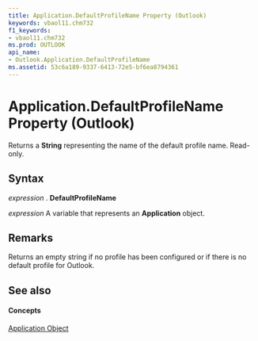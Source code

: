 ```yaml
---
title: Application.DefaultProfileName Property (Outlook)
keywords: vbaol11.chm732
f1_keywords:
- vbaol11.chm732
ms.prod: OUTLOOK
api_name:
- Outlook.Application.DefaultProfileName
ms.assetid: 53c6a189-9337-6413-72e5-bf6ea8794361
---
```



# Application.DefaultProfileName Property (Outlook)

Returns a  **String** representing the name of the default profile name. Read-only.


## Syntax

 _expression_ . **DefaultProfileName**

 _expression_ A variable that represents an **Application** object.


## Remarks

Returns an empty string if no profile has been configured or if there is no default profile for Outlook.


## See also


#### Concepts


[Application Object](application-object-outlook.md)

